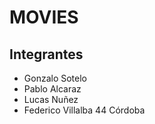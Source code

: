 # MOVIES

## Integrantes

- Gonzalo Sotelo
- Pablo Alcaraz
- Lucas Nuñez
- Federico Villalba 44 Córdoba